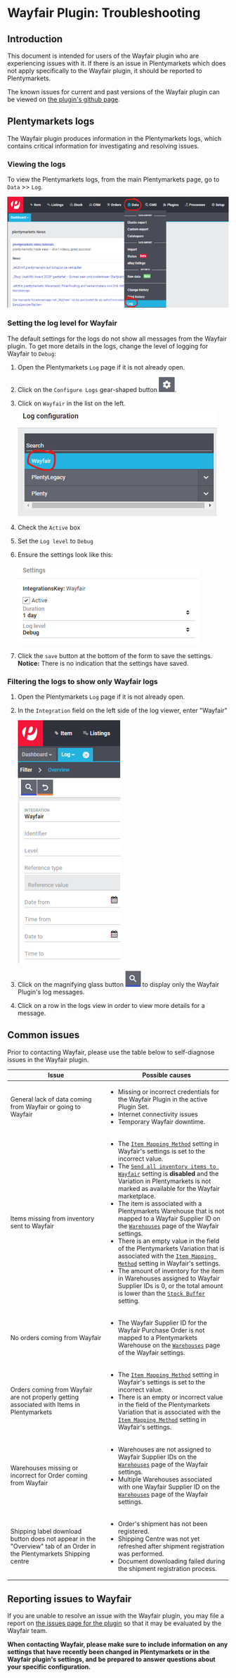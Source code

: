# Wayfair Plugin: Troubleshooting

## Introduction

This document is intended for users of the Wayfair plugin who are experiencing issues with it. If there is an issue in Plentymarkets which does not apply specifically to the Wayfair plugin, it should be reported to Plentymarkets.

The known issues for current and past versions of the Wayfair plugin can be viewed on [the plugin's github page](https://github.com/wayfair-contribs/plentymarkets-plugin/issues).


## Plentymarkets logs

The Wayfair plugin produces information in the Plentymarkets logs, which contains critical information for investigating and resolving issues.

### Viewing the logs
To view the Plentymarkets logs, from the main Plentymarkets page, go to `Data` >> `Log`.

![log menu entry](../../../images/en/troubleshooting/menu_data_log.png)

### Setting the log level for Wayfair

The default settings for the logs do not show all messages from the Wayfair plugin. To get more details in the logs, change the level of logging for Wayfair to `Debug`:

1. Open the Plentymarkets `Log` page if it is not already open.

2. Click on the `Configure Logs` gear-shaped button ![gear button](../../../images/common/button_gear.png).

3. Click on `Wayfair` in the list on the left.
    ![wayfair in list](../../../images/en/troubleshooting/wayfair_log_category.png)

4. Check the `Active` box

5. Set the `Log level` to  `Debug`

6. Ensure the settings look like this:

    ![wayfair set to debug](../../../images/en/troubleshooting/wayfair_logs_active_debug.png)

7. Click the `save` button at the bottom of the form to save the settings. **Notice:** There is no indication that the settings have saved.

### Filtering the logs to show only Wayfair logs

1. Open the Plentymarkets `Log` page if it is not already open.

2. In the `Integration` field on the left side of the log viewer, enter "Wayfair"

    ![wayfair in filter](../../../images/en/troubleshooting/filter_logs_wayfair.png)

3. Click on the magnifying glass button ![search button](../../../images/common/button_search.png) to display only the Wayfair Plugin's log messages.

4. Click on a row in the logs view in order to view more details for a message.


## Common issues

Prior to contacting Wayfair, please use the table below to self-diagnose issues in the Wayfair plugin.

| Issue | Possible causes |
| ----- | --------------- |
| General lack of data coming from Wayfair or going to Wayfair | <ul><li>Missing or incorrect credentials for the Wayfair Plugin in the active Plugin Set.</li><li>Internet connectivity issues</li><li>Temporary Wayfair downtime.</ul> |
| Items missing from inventory sent to Wayfair | <ul><li>The [`Item Mapping Method`](https://github.com/wayfair-contribs/plentymarkets-plugin/blob/main/meta/documents/user_guide/en/settings_guide.md#item-mapping-method) setting in Wayfair's settings is set to the incorrect value.</li><li>The [`Send all inventory items to Wayfair`](https://github.com/wayfair-contribs/plentymarkets-plugin/blob/main/meta/documents/user_guide/en/settings_guide.md#send-all-inventory-items-to-wayfair) setting is **disabled** and the Variation in Plentymarkets is not marked as available for the Wayfair marketplace.</li><li>The item is associated with a Plentymarkets Warehouse that is not mapped to a Wayfair Supplier ID on the [`Warehouses`](https://github.com/wayfair-contribs/plentymarkets-plugin/blob/main/meta/documents/user_guide/en/settings_guide.md#warehouses-page) page of the Wayfair settings.</li><li>There is an empty value in the field of the Plentymarkets Variation that is associated with the [`Item Mapping Method`](https://github.com/wayfair-contribs/plentymarkets-plugin/blob/main/meta/documents/user_guide/en/settings_guide.md#item-mapping-method) setting in Wayfair's settings.</li><li>The amount of inventory for the item in Warehouses assigned to Wayfair Supplier IDs is 0, or the total amount is lower than the [`Stock Buffer`](https://github.com/wayfair-contribs/plentymarkets-plugin/blob/main/meta/documents/user_guide/en/settings_guide.md#stock-buffer) setting.</li></ul>
| No orders coming from Wayfair | <ul><li>The Wayfair Supplier ID for the Wayfair Purchase Order is not mapped to a Plentymarkets Warehouse on the [`Warehouses`](https://github.com/wayfair-contribs/plentymarkets-plugin/blob/main/meta/documents/user_guide/en/settings_guide.md#warehouses-page) page of the Wayfair settings.</li></ul> |
| Orders coming from Wayfair are not properly getting associated with Items in Plentymarkets | <ul><li>The [`Item Mapping Method`](https://github.com/wayfair-contribs/plentymarkets-plugin/blob/main/meta/documents/user_guide/en/settings_guide.md#item-mapping-method) setting in Wayfair's settings is set to the incorrect value.</li><li>There is an empty or incorrect value in the field of the Plentymarkets Variation that is associated with the [`Item Mapping Method`](https://github.com/wayfair-contribs/plentymarkets-plugin/blob/main/meta/documents/user_guide/en/settings_guide.md#item-mapping-method) setting in Wayfair's settings.</li></ul> |
| Warehouses missing or incorrect for Order coming from Wayfair | <ul><li>Warehouses are not assigned to Wayfair Supplier IDs on the [`Warehouses`](https://github.com/wayfair-contribs/plentymarkets-plugin/blob/main/meta/documents/user_guide/en/settings_guide.md#warehouses-page) page of the Wayfair settings.</li><li>Multiple Warehouses associated with one Wayfair Supplier ID on the [`Warehouses`](https://github.com/wayfair-contribs/plentymarkets-plugin/blob/main/meta/documents/user_guide/en/settings_guide.md#warehouses-page) page of the Wayfair settings.</li></ul> |
| Shipping label download button does not appear in the "Overview" tab of an Order in the Plentymarkets Shipping centre | <ul><li>Order's shipment has not been registered.</li><li>Shipping Centre was not yet refreshed after shipment registration was performed.</li><li>Document downloading failed during the shipment registration process.</li></ul> |

## Reporting issues to Wayfair

If you are unable to resolve an issue with the Wayfair plugin, you may file a report on [the issues page for the plugin](https://github.com/wayfair-contribs/plentymarkets-plugin/issues) so that it may be evaluated by the Wayfair team.

**When contacting Wayfair, please make sure to include information on any settings that have recently been changed in Plentymarkets or in the Wayfair plugin's settings, and be prepared to answer questions about your specific configuration.**
